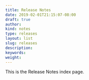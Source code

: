 ```yaml
---
title: Release Notes
date: 2019-02-01T21:15:07-08:00
draft: true
author: 
kind: notes
type: releases
layout: list
slug: releases
description: 
keywords: 
weight: 
---
```


This is the Release Notes index page. 